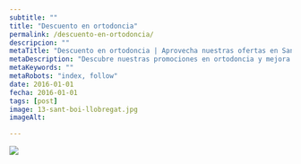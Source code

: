 ```yaml
---
subtitle: ""
title: "Descuento en ortodoncia"
permalink: /descuento-en-ortodoncia/
descripcion: ""
metaTitle: "Descuento en ortodoncia | Aprovecha nuestras ofertas en Sant Boi de Llobregat"
metaDescription: "Descubre nuestras promociones en ortodoncia y mejora tu sonrisa con los mejores tratamientos en Sant Boi de Llobregat. No pierdas la oportunidad de lucir una dentadura perfecta con nuestros descuentos exclusivos. ¡Visítanos y recupera tu confianza!"
metaKeywords: ""
metaRobots: "index, follow"
date: 2016-01-01
fecha: 2016-01-01
tags: [post]
image: 13-sant-boi-llobregat.jpg
imageAlt: 

---
```



![](/assets/static/images/blog/blog-inner/10-dto-Ortodoncia-Octubre-300x300.jpg)
